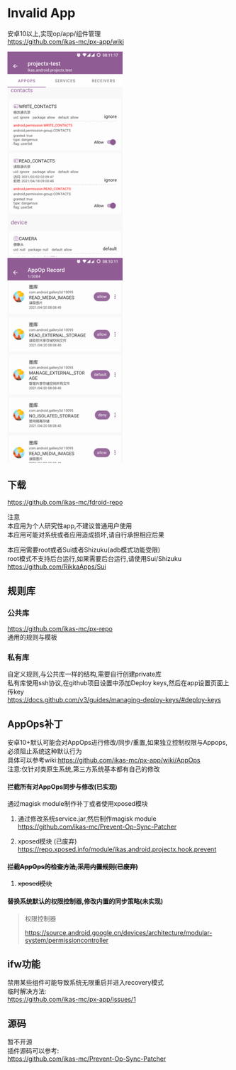 # Invalid App

安卓10以上,实现op/app/组件管理  
https://github.com/ikas-mc/px-app/wiki

<img src="https://raw.githubusercontent.com/ikas-mc/px-app/main/docs/screenshots/appops.png" width=260 > <img src="https://raw.githubusercontent.com/ikas-mc/px-app/main/docs/screenshots/record.png" width=260 >


## 下载
https://github.com/ikas-mc/fdroid-repo

注意  
本应用为个人研究性app,不建议普通用户使用  
本应用可能对系统或者应用造成损坏,请自行承担相应后果

本应用需要root或者Sui或者Shizuku(adb模式功能受限)  
root模式不支持后台运行,如果需要后台运行,请使用Sui/Shizuku  
https://github.com/RikkaApps/Sui


## 规则库

### 公共库
https://github.com/ikas-mc/px-repo  
通用的规则与模板

### 私有库
自定义规则,与公共库一样的结构,需要自行创建private库  
私有库使用ssh协议,在github项目设置中添加Deploy keys,然后在app设置页面上传key  
https://docs.github.com/v3/guides/managing-deploy-keys/#deploy-keys


## AppOps补丁
安卓10+默认可能会对AppOps进行修改/同步/重置,如果独立控制权限与Appops,必须阻止系统这种默认行为  
具体可以参考wiki:https://github.com/ikas-mc/px-app/wiki/AppOps   
注意:仅针对类原生系统,第三方系统基本都有自己的修改  

#### 拦截所有对AppOps同步与修改(已实现)
通过magisk module制作补丁或者使用xposed模块  

1. 通过修改系统service.jar,然后制作magisk module  
https://github.com/ikas-mc/Prevent-Op-Sync-Patcher

2. xposed模块  (已废弃)
https://repo.xposed.info/module/ikas.android.projectx.hook.prevent


#### ~~拦截AppOps的检查方法,采用内置规则(已废弃)~~
1. ~~xposed模块~~

#### 替换系统默认的权限控制器,修改内置的同步策略(未实现)

> 权限控制器
>
> https://source.android.google.cn/devices/architecture/modular-system/permissioncontroller

## ifw功能
禁用某些组件可能导致系统无限重启并进入recovery模式  
临时解决方法:  
https://github.com/ikas-mc/px-app/issues/1

## 源码
暂不开源  
插件源码可以参考:  
https://github.com/ikas-mc/Prevent-Op-Sync-Patcher
